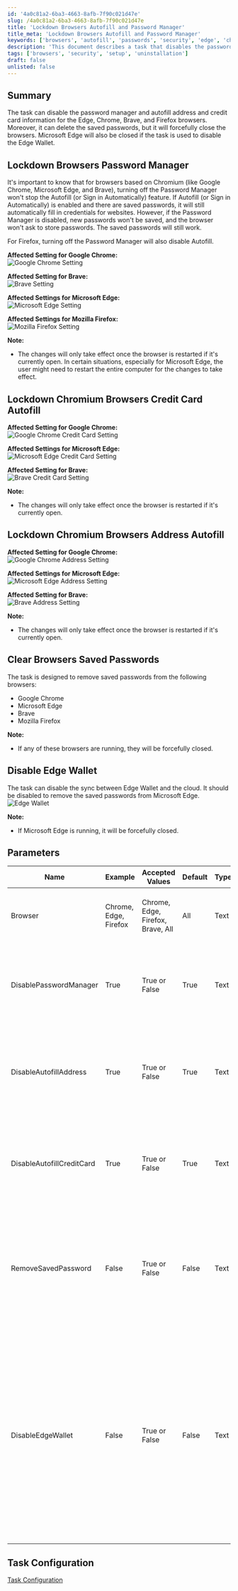 ```yaml
---
id: '4a0c81a2-6ba3-4663-8afb-7f90c021d47e'
slug: /4a0c81a2-6ba3-4663-8afb-7f90c021d47e
title: 'Lockdown Browsers Autofill and Password Manager'
title_meta: 'Lockdown Browsers Autofill and Password Manager'
keywords: ['browsers', 'autofill', 'passwords', 'security', 'edge', 'chrome', 'firefox', 'brave']
description: 'This document describes a task that disables the password manager and autofill features for Edge, Chrome, Brave, and Firefox browsers. It also provides instructions on how to clear saved passwords and disable Edge Wallet, ensuring enhanced security and privacy for users.'
tags: ['browsers', 'security', 'setup', 'uninstallation']
draft: false
unlisted: false
---
```


## Summary

The task can disable the password manager and autofill address and credit card information for the Edge, Chrome, Brave, and Firefox browsers. Moreover, it can delete the saved passwords, but it will forcefully close the browsers. Microsoft Edge will also be closed if the task is used to disable the Edge Wallet.

## Lockdown Browsers Password Manager

It's important to know that for browsers based on Chromium (like Google Chrome, Microsoft Edge, and Brave), turning off the Password Manager won't stop the Autofill (or Sign in Automatically) feature. If Autofill (or Sign in Automatically) is enabled and there are saved passwords, it will still automatically fill in credentials for websites. However, if the Password Manager is disabled, new passwords won't be saved, and the browser won't ask to store passwords. The saved passwords will still work.

For Firefox, turning off the Password Manager will also disable Autofill.

**Affected Setting for Google Chrome:**  
![Google Chrome Setting](../../../static/img/docs/4a0c81a2-6ba3-4663-8afb-7f90c021d47e/image_1.webp)

**Affected Setting for Brave:**  
![Brave Setting](../../../static/img/docs/4a0c81a2-6ba3-4663-8afb-7f90c021d47e/image_2.webp)

**Affected Settings for Microsoft Edge:**  
![Microsoft Edge Setting](../../../static/img/docs/4a0c81a2-6ba3-4663-8afb-7f90c021d47e/image_3.webp)

**Affected Settings for Mozilla Firefox:**  
![Mozilla Firefox Setting](../../../static/img/docs/4a0c81a2-6ba3-4663-8afb-7f90c021d47e/image_4.webp)

**Note:**

- The changes will only take effect once the browser is restarted if it's currently open. In certain situations, especially for Microsoft Edge, the user might need to restart the entire computer for the changes to take effect.

## Lockdown Chromium Browsers Credit Card Autofill

**Affected Setting for Google Chrome:**  
![Google Chrome Credit Card Setting](../../../static/img/docs/4a0c81a2-6ba3-4663-8afb-7f90c021d47e/image_5.webp)

**Affected Settings for Microsoft Edge:**  
![Microsoft Edge Credit Card Setting](../../../static/img/docs/4a0c81a2-6ba3-4663-8afb-7f90c021d47e/image_6.webp)

**Affected Setting for Brave:**  
![Brave Credit Card Setting](../../../static/img/docs/4a0c81a2-6ba3-4663-8afb-7f90c021d47e/image_7.webp)

**Note:**

- The changes will only take effect once the browser is restarted if it's currently open.

## Lockdown Chromium Browsers Address Autofill

**Affected Setting for Google Chrome:**  
![Google Chrome Address Setting](../../../static/img/docs/4a0c81a2-6ba3-4663-8afb-7f90c021d47e/image_8.webp)

**Affected Settings for Microsoft Edge:**  
![Microsoft Edge Address Setting](../../../static/img/docs/4a0c81a2-6ba3-4663-8afb-7f90c021d47e/image_9.webp)

**Affected Setting for Brave:**  
![Brave Address Setting](../../../static/img/docs/4a0c81a2-6ba3-4663-8afb-7f90c021d47e/image_10.webp)

**Note:**

- The changes will only take effect once the browser is restarted if it's currently open.

## Clear Browsers Saved Passwords

The task is designed to remove saved passwords from the following browsers:

- Google Chrome
- Microsoft Edge
- Brave
- Mozilla Firefox

**Note:**  

- If any of these browsers are running, they will be forcefully closed.

## Disable Edge Wallet

The task can disable the sync between Edge Wallet and the cloud. It should be disabled to remove the saved passwords from Microsoft Edge.  
![Edge Wallet](../../../static/img/docs/4a0c81a2-6ba3-4663-8afb-7f90c021d47e/image_11.webp)

**Note:**  

- If Microsoft Edge is running, it will be forcefully closed.

## Parameters

| Name                     | Example                     | Accepted Values                                   | Default | Type  | Required | Description                                                          |
|--------------------------|-----------------------------|---------------------------------------------------|---------|-------|----------|----------------------------------------------------------------------|
| Browser                  | Chrome, Edge, Firefox       | Chrome, Edge, Firefox, Brave, All                 | All     | Text  | False    | Name of the Browser(s) to apply the changes for.                   |
| DisablePasswordManager    | True                        | True or False                                     | True    | Text  | False    | Set this value to false to NOT disable the password manager for the browser(s). |
| DisableAutofillAddress   | True                        | True or False                                     | True    | Text  | False    | Set this value to false to NOT disable the autofilling of addresses for the browser(s). |
| DisableAutofillCreditCard | True                        | True or False                                     | True    | Text  | False    | Set this value to false to NOT disable the autofilling of credit card details for the browser(s). |
| RemoveSavedPassword       | False                       | True or False                                     | False   | Text  | False    | Setting this to true will remove the saved passwords from the browser(s). Browser(s) will be forcefully closed if they are running. |
| DisableEdgeWallet         | False                       | True or False                                     | False   | Text  | False    | Setting this to true will disable the Microsoft Edge Wallet's sync. Microsoft Edge will be forcefully closed if it is running. It is mandatory to set this parameter to True to remove the saved password from Microsoft Edge. |

## Task Configuration

[Task Configuration](https://github.com/ProVal-Tech/immybot/blob/main/tasks/lockdown-browsers-autofill-and-password-manager.toml)